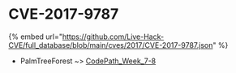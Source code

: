 # CVE-2017-9787
{% embed url="https://github.com/Live-Hack-CVE/full_database/blob/main/cves/2017/CVE-2017-9787.json" %}

* PalmTreeForest ~> [CodePath_Week_7-8](https://www.alice-snow.ru/2017/database/cve-2017-9787/codepath_week_7-8-palmtreeforest)